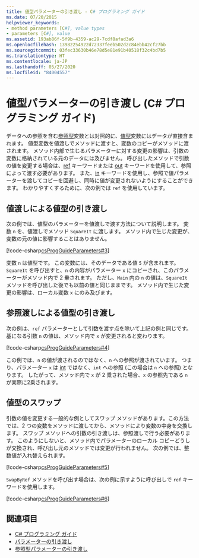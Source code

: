 ```yaml
---
title: 値型パラメーターの引き渡し - C# プログラミング ガイド
ms.date: 07/20/2015
helpviewer_keywords:
- method parameters [C#], value types
- parameters [C#], value
ms.assetid: 193ab86f-5f9b-4359-ac29-7cdf8afad3a6
ms.openlocfilehash: 13982254922d72337feeb502d2c84ebb42cf27bb
ms.sourcegitcommit: 03fec33630b46e78d5e81e91b40518f32c4bd7b5
ms.translationtype: HT
ms.contentlocale: ja-JP
ms.lasthandoff: 05/27/2020
ms.locfileid: "84004557"
---
```

# <a name="passing-value-type-parameters-c-programming-guide"></a>値型パラメーターの引き渡し (C# プログラミング ガイド)
データへの参照を含む[参照型](../../language-reference/keywords/reference-types.md)変数とは対照的に、[値型](../../language-reference/builtin-types/value-types.md)変数にはデータが直接含まれます。 値型変数を値渡しでメソッドに渡すと、変数のコピーがメソッドに渡されます。 メソッド内部で生じるパラメーターに対する変更の影響は、引数の変数に格納されている元のデータには及びません。 呼び出したメソッドで引数の値を変更する場合は、[ref](../../language-reference/keywords/ref.md) キーワードまたは [out](../../language-reference/keywords/out-parameter-modifier.md) キーワードを使用して、参照によって渡す必要があります。 また、[in](../../language-reference/keywords/in-parameter-modifier.md) キーワードを使用し、参照で値パラメーターを渡してコピーを回避し、同時に値が変更されないようにすることができます。 わかりやすくするために、次の例では `ref` を使用しています。  
  
## <a name="passing-value-types-by-value"></a>値渡しによる値型の引き渡し  
 次の例では、値型のパラメーターを値渡しで渡す方法について説明します。 変数 `n` を、値渡しでメソッド `SquareIt` に渡します。 メソッド内で生じた変更が、変数の元の値に影響することはありません。  
  
 [!code-csharp[csProgGuideParameters#3](~/samples/snippets/csharp/VS_Snippets_VBCSharp/csProgGuideParameters/CS/Parameters.cs#3)]  
  
 変数 `n` は値型です。 この変数には、そのデータである値 `5` が含まれます。 `SquareIt` を呼び出すと、`n` の内容がパラメーター `x` にコピーされ、このパラメーターがメソッド内で 2 乗されます。 ただし、`Main` 内の `n` の値は、`SquareIt` メソッドを呼び出した後でも以前の値と同じままです。 メソッド内で生じた変更の影響は、ローカル変数 `x` にのみ及びます。  
  
## <a name="passing-value-types-by-reference"></a>参照渡しによる値型の引き渡し  
 次の例は、`ref` パラメーターとして引数を渡す点を除いて上記の例と同じです。 基になる引数 `n` の値は、メソッド内で `x` が変更されると変わります。  
  
 [!code-csharp[csProgGuideParameters#4](~/samples/snippets/csharp/VS_Snippets_VBCSharp/csProgGuideParameters/CS/Parameters.cs#4)]  
  
 この例では、`n` の値が渡されるのではなく、`n` への参照が渡されています。 つまり、パラメーター `x` は [int](../../language-reference/builtin-types/integral-numeric-types.md) ではなく、`int` への参照 (この場合は `n` への参照) となります。 したがって、メソッド内で `x` が 2 乗された場合、`x` の参照先である `n` が実際に2乗されます。  
  
## <a name="swapping-value-types"></a>値型のスワップ  
 引数の値を変更する一般的な例としてスワップ メソッドがあります。この方法では、2 つの変数をメソッドに渡してから、メソッドにより変数の中身を交換します。 スワップ メソッドへの引数の引き渡しは、参照渡しで行う必要があります。 このようにしないと、メソッド内でパラメーターのローカル コピーどうしが交換され、呼び出し元のメソッドでは変更が行われません。 次の例では、整数値が入れ替えられます。  
  
 [!code-csharp[csProgGuideParameters#5](~/samples/snippets/csharp/VS_Snippets_VBCSharp/csProgGuideParameters/CS/Parameters.cs#5)]  
  
 `SwapByRef` メソッドを呼び出す場合は、次の例に示すように呼び出しで `ref` キーワードを使用します。  
  
 [!code-csharp[csProgGuideParameters#6](~/samples/snippets/csharp/VS_Snippets_VBCSharp/csProgGuideParameters/CS/Parameters.cs#6)]  
  
## <a name="see-also"></a>関連項目

- [C# プログラミング ガイド](../index.md)
- [パラメーターの引き渡し](./passing-parameters.md)
- [参照型パラメーターの引き渡し](./passing-reference-type-parameters.md)
